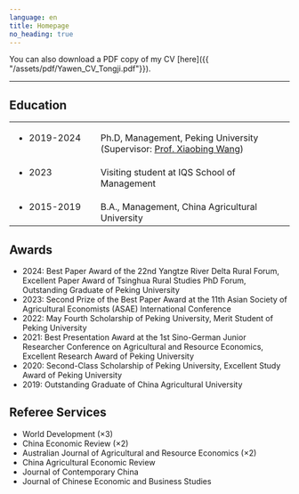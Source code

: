 ```yaml
---
language: en
title: Homepage
no_heading: true
---
```


You can also download a PDF copy of my CV [here]({{ "/assets/pdf/Yawen_CV_Tongji.pdf"}}).

---


 
## Education

<table class="homepage-table">
  <tbody>
    <tr>
      <td valign="baseline" width="140"><ul><li>2019-2024</li></ul></td>
      <td valign="baseline">Ph.D, Management, Peking University (Supervisor: <a href="http://ccap.pku.edu.cn/yjtd/szdw/4946.htm">Prof. Xiaobing Wang</a>)</td>
    </tr>
    <tr>
      <td valign="baseline"><ul><li>2023</li></ul></td>
      <td valign="baseline">Visiting student at IQS School of Management</td>
    </tr>
    <tr>
      <td valign="baseline"><ul><li>2015-2019</li></ul></td>
      <td valign="baseline">B.A., Management, China Agricultural University</td>
    </tr>
  </tbody>
</table>


## Awards

- 2024: Best Paper Award of the 22nd Yangtze River Delta Rural Forum, Excellent Paper Award of Tsinghua Rural Studies PhD Forum, Outstanding Graduate of Peking University
- 2023: Second Prize of the Best Paper Award at the 11th Asian Society of Agricultural Economists (ASAE) International Conference
- 2022: May Fourth Scholarship of Peking University, Merit Student of Peking University
- 2021: Best Presentation Award at the 1st Sino-German Junior Researcher Conference on Agricultural and Resource Economics, Excellent Research Award of Peking University
- 2020: Second-Class Scholarship of Peking University, Excellent Study Award of Peking University
- 2019: Outstanding Graduate of China Agricultural University




## Referee Services

- World Development (×3)
- China Economic Review (×2)
- Australian Journal of Agricultural and Resource Economics (×2)
- China Agricultural Economic Review
- Journal of Contemporary China
- Journal of Chinese Economic and Business Studies
